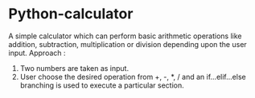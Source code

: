 # Python-calculator
A simple calculator which can perform basic arithmetic operations like addition, subtraction, multiplication or division depending upon the user input.
Approach :

1. Two numbers are taken as input.
2. User choose the desired operation from +, -, *, / and an if…elif…else branching is used to execute a particular section.
